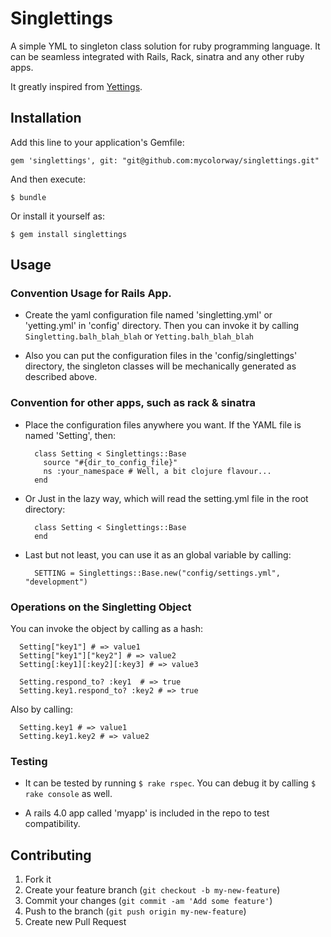 # Singlettings

A simple YML to singleton class solution for ruby programming language. It can be seamless integrated with Rails, Rack, sinatra and any other ruby apps.

It greatly inspired from [Yettings](https://github.com/charlotte-ruby/yettings).

## Installation

Add this line to your application's Gemfile:

    gem 'singlettings', git: "git@github.com:mycolorway/singlettings.git"

And then execute:

    $ bundle

Or install it yourself as:

    $ gem install singlettings

## Usage

### Convention Usage for Rails App.

- Create the yaml configuration file named 'singletting.yml' or 'yetting.yml' in 'config' directory. Then you can invoke it by calling ```Singletting.balh_blah_blah``` or ```Yetting.balh_blah_blah```

- Also you can put the configuration files in the 'config/singlettings' directory, the singleton classes will be mechanically generated as described above.

### Convention for other apps, such as rack & sinatra

- Place the configuration files anywhere you want. If the YAML file is named 'Setting', then:

  ```(ruby)
    class Setting < Singlettings::Base
      source "#{dir_to_config_file}"
      ns :your_namespace # Well, a bit clojure flavour...
    end
  ```

- Or Just in the lazy way, which will read the setting.yml file in the root directory:
  ```(ruby)
    class Setting < Singlettings::Base
    end
  ```

- Last but not least, you can use it as an global variable by calling:
  ```(ruby)
    SETTING = Singlettings::Base.new("config/settings.yml", "development")
  ```

### Operations on the Singletting Object


You can invoke the object by calling as a hash:
  ```(ruby)
    Setting["key1"] # => value1
    Setting["key1"]["key2"] # => value2
    Setting[:key1][:key2][:key3] # => value3

    Setting.respond_to? :key1  # => true
    Setting.key1.respond_to? :key2 # => true

  ```

Also by calling:
  ```(ruby)
    Setting.key1 # => value1
    Setting.key1.key2 # => value2
  ```

### Testing

- It can be tested by running ```$ rake rspec```. You can debug it by calling ```$ rake console``` as well.

- A rails 4.0 app called 'myapp' is included in the repo to test compatibility.

## Contributing

1. Fork it
2. Create your feature branch (`git checkout -b my-new-feature`)
3. Commit your changes (`git commit -am 'Add some feature'`)
4. Push to the branch (`git push origin my-new-feature`)
5. Create new Pull Request

